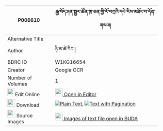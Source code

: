 |P006610|རྒྱ་བོད་ཤན་སྦྱར་ཚོན་ཁྲ་ཅན་གྱི་རོ་བཀྲའི་དཔེ་རིས་མཐོང་བ་དོན་གསལ། 
| --- | --- 
|Alternative Title |
|Author| ཉི་མ་ཚེ་རིང་།
|BDRC ID | W1KG16654
|Creator | Google OCR
|Number of Volumes| 1
|<img width="25" src="https://img.icons8.com/color/25/000000/edit-property.png">Edit Online| [<img width="25" src="https://avatars.githubusercontent.com/u/45091458?s=200&v=4"> Open in Editor](http://editor.openpecha.org/P006610)
|<img width="25" src="https://img.icons8.com/fluent/48/000000/download-2.png"/>  Download | [![](https://img.icons8.com/color/20/000000/txt.png)Plain Text](https://github.com/Openpecha/P006610/releases/download/v2/gyabo_shenjar_tsontra_chen_gyi_plain_P006610.zip), [![](https://img.icons8.com/color/20/000000/txt.png)Text with Pagination](https://github.com/Openpecha/P006610/releases/download/v2/gyabo_shenjar_tsontra_chen_gyi_pages_P006610.zip)
|<img width="25" src="https://img.icons8.com/plasticine/100/000000/pictures-folder.png"/>  Source Images | [<img width="25" src="https://library.bdrc.io/icons/BUDA-small.svg"> Images of text file open in BUDA](https://library.bdrc.io/show/bdr:W1KG16654)